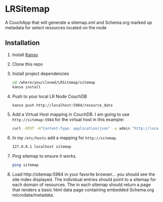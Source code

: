 LRSitemap
=========

A CouchApp that will generate a sitemap.xml and Schema.org marked up metadata for select resources located on the node


Installation
------------

1. Install [Kanso](http://kan.so)

1. Clone this repo

1. Install project dependencies
    
    ```sh
    cd /where/you/cloned/LRSitemap/sitemap
    kanso install
    ```

1. Push to your local LR Node CouchDB

    ```sh
    kanso push http://localhost:5984/resource_data
    ```

1. Add a Virtual Host mapping in CouchDB. I am going to use `http://sitemap:5984` for the virtual host in this example:
    
    ```sh
    curl -XPUT -H"Content-Type: application/json" -u admin "http://localhost:5984/_config/vhosts/sitemap:5948" --data '"/resource_data/_design/sitemap/_rewrite"'
    ```

1. In my `/etc/hosts` add a mapping for `http://sitemap`.

    ```sh
    127.0.0.1 localhost sitemap
    ```

1. Ping sitemap to ensure it works.

    ```sh
    ping sitemap
    ```
    
1. Load http://sitemap:5984 in your favorite browser... you should see the site index displayed.  The individual <loc> entries should point to a sitemap for each domain of resources.  The <loc> in each sitemap should return a page that renders a basic html data page containing embedded Schema.org microdata/metadata.

